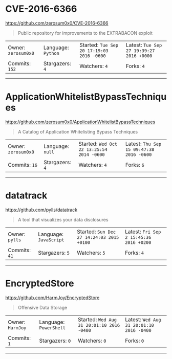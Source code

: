 # CVE-2016-6366

https://github.com/zerosum0x0/CVE-2016-6366
<blockquote>
Public repository for improvements to the EXTRABACON exploit
</blockquote>

<table>
<tr><td>Owner: <code>zerosum0x0</code></td>
    <td>Language: <code>Python</code></td>
    <td>Started: <code>Tue Sep 20 17:19:03 2016 -0600</code></td>
    <td>Latest: <code>Tue Sep 27 19:39:27 2016 +0000</code></td></tr>
<tr><td>Commits: <code>152</code></td>
    <td>Stargazers: <code>4</code></td>
    <td>Watchers: <code>4</code></td>
    <td>Forks: <code>4</code></td></tr>
</table>

---

# ApplicationWhitelistBypassTechniques

https://github.com/zerosum0x0/ApplicationWhitelistBypassTechniques
<blockquote>
A Catalog of Application Whitelisting Bypass Techniques
</blockquote>

<table>
<tr><td>Owner: <code>zerosum0x0</code></td>
    <td>Language: <code>null</code></td>
    <td>Started: <code>Wed Oct 22 13:25:54 2014 -0600</code></td>
    <td>Latest: <code>Thu Sep 15 09:47:38 2016 -0600</code></td></tr>
<tr><td>Commits: <code>16</code></td>
    <td>Stargazers: <code>4</code></td>
    <td>Watchers: <code>4</code></td>
    <td>Forks: <code>6</code></td></tr>
</table>

---

# datatrack

https://github.com/pylls/datatrack
<blockquote>
A tool that visualizes your data disclosures
</blockquote>

<table>
<tr><td>Owner: <code>pylls</code></td>
    <td>Language: <code>JavaScript</code></td>
    <td>Started: <code>Sun Dec 27 14:24:03 2015 +0100</code></td>
    <td>Latest: <code>Fri Sep 2 15:45:36 2016 +0200</code></td></tr>
<tr><td>Commits: <code>41</code></td>
    <td>Stargazers: <code>5</code></td>
    <td>Watchers: <code>5</code></td>
    <td>Forks: <code>4</code></td></tr>
</table>

---

# EncryptedStore

https://github.com/HarmJoy/EncryptedStore
<blockquote>
Offensive Data Storage
</blockquote>

<table>
<tr><td>Owner: <code>HarmJoy</code></td>
    <td>Language: <code>PowerShell</code></td>
    <td>Started: <code>Wed Aug 31 20:01:10 2016 -0400</code></td>
    <td>Latest: <code>Wed Aug 31 20:01:10 2016 -0400</code></td></tr>
<tr><td>Commits: <code>1</code></td>
    <td>Stargazers: <code>0</code></td>
    <td>Watchers: <code>0</code></td>
    <td>Forks: <code>0</code></td></tr>
</table>

---

